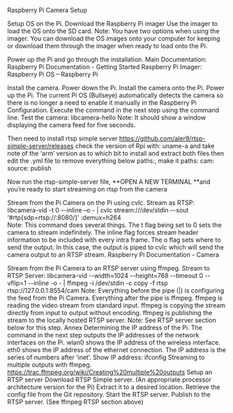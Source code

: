 Raspberry Pi Camera Setup

Setup OS on the Pi.
Download the Raspberry Pi imager
Use the imager to load the OS onto the SD card.
Note: You have two options when using the imager. You can download the OS images onto your computer for keeping or download them through the imager when ready to load onto the Pi.

Power up the Pi and go through the installation.
Main Documentation: Raspberry Pi Documentation - Getting Started
Raspberry Pi Imager: Raspberry Pi OS – Raspberry Pi

Install the camera.
Power down the Pi.
Install the camera onto the Pi.
Power up the Pi.
The current Pi OS (Bullseye) automatically detects the camera so there is no longer a need to enable it manually in the Raspberry Pi Configuration.
Execute the command in the next step using the command line.
Test the camera: libcamera-hello
Note: It should show a window displaying the camera feed for five seconds.

Then need to install rtsp simple server
https://github.com/aler9/rtsp-simple-server/releases
check the version of Rpi with: uname-a and take note of the ‘arm’ version as to which bit to install and extract both files
then edit the .yml file to remove everything below paths:, make it 
paths:
    cam:
        source: publish

Now run the rtsp-simple-server file, **OPEN A NEW TERMINAL **and you’re ready to start streaming on rtsp from the camera


Stream from the Pi Camera on the Pi using cvlc.
Stream as RTSP: libcamera-vid -t 0 –-inline –o - | cvlc stream:///dev/stdin –-sout ‘#rtp{sdp=rtsp://:8080/}’ :demux=h264  
Note: This command does several things.
The t flag being set to 0 sets the camera to stream indefinitely. 
The inline flag forces stream header information to be included with every intra frame.
The o flag sets where to send the output.
In this case, the output is piped to cvlc which will send the camera output to an RTSP stream.
Raspberry Pi Documentation - Camera

Stream from the Pi Camera to an RTSP server using ffmpeg.
Stream to RTSP Server: libcamera-vid --width=1024 --height=768 --timeout 0 --vflip=1 --inline -o - | ffmpeg -i /dev/stdin -c copy -f rtsp rtsp://127.0.0.1:8554/cam
Note: Everything before the pipe (|) is configuring the feed from the Pi Camera. Everything after the pipe is ffmpeg.
ffmpeg is reading the video stream from standard input.
ffmpeg is copying the stream directly from input to output without encoding.
ffmpeg  is publishing the stream to the locally hosted RTSP server.
Note: See RTSP server section below for this step.
Annex
Determining the IP address of the Pi.
The command in the next step outputs the IP addresses of the network interfaces on the Pi. wlan0 shows the IP address of the wireless interface. eth0 shows the IP address of the ethernet connection. The IP address is the series of numbers after ‘inet’.
Show IP address: ifconfig
Streaming to multiple outputs with ffmpeg.
https://trac.ffmpeg.org/wiki/Creating%20multiple%20outputs
Setup an RTSP server
Download RTSP Simple server. (An appropriate processor architecture version for the Pi)
Extract it to a desired location.
Retrieve the config file from the Git repository.
Start the RTSP server.
Publish to the RTSP server. (See ffmpeg RTSP section above)

